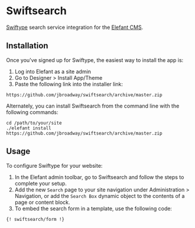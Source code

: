# Swiftsearch

[Swiftype](http://swiftype.com/) search service integration for the [Elefant CMS](https://www.elefantcms.com/).

## Installation

Once you've signed up for Swiftype, the easiest way to install the app is:

1. Log into Elefant as a site admin
2. Go to Designer > Install App/Theme
3. Paste the following link into the installer link:

```
https://github.com/jbroadway/swiftsearch/archive/master.zip
```

Alternately, you can install Swiftsearch from the command line with the following commands:

```
cd /path/to/your/site
./elefant install https://github.com/jbroadway/swiftsearch/archive/master.zip
```

## Usage

To configure Swiftype for your website:

1. In the Elefant admin toolbar, go to Swiftsearch and follow the steps to complete your setup.
2. Add the new `Search` page to your site navigation under Administration > Navigation, or add the `Search Box` dynamic object to the contents of a page or content block.
3. To embed the search form in a template, use the following code:

```
{! swiftsearch/form !}
```
